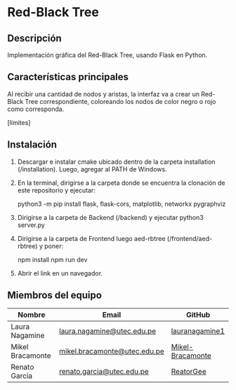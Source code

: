 # Red-Black Tree

## Descripción
Implementación gráfica del Red-Black Tree, usando Flask en Python.

## Características principales
Al recibir una cantidad de nodos y aristas, la interfaz va a crear un Red-Black Tree correspondiente, coloreando los nodos de color negro o rojo como corresponda.

[límites]

## Instalación

1. Descargar e instalar cmake ubicado dentro de la carpeta installation (/installation). Luego, agregar al PATH de Windows.
2. En la terminal, dirigirse a la carpeta donde se encuentra la clonación de este repositorio y ejecutar:

   python3 -m pip install flask, flask-cors, matplotlib, networkx pygraphviz

4. Dirigirse a la carpeta de Backend (/backend) y ejecutar python3 server.py
5. Dirigirse a la carpeta de Frontend luego  aed-rbtree (/frontend/aed-rbtree) y poner:

   npm install
   npm run dev

6. Abrir el link en un navegador.

## Miembros del equipo 

| Nombre              | Email                          | GitHub    |
|---------------------|--------------------------------|----------------|
| Laura Nagamine      | laura.nagamine@utec.edu.pe     | [lauranagamine1](https://github.com/lauranagamine1) |
| Mikel Bracamonte    | mikel.bracamonte@utec.edu.pe   | [Mikel-Bracamonte](https://github.com/Mikel-Bracamonte) |
| Renato García       | renato.garcia@utec.edu.pe       | [ReatorGee](https://github.com/ReatorGee) |
